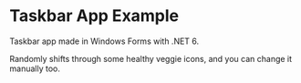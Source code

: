 # Taskbar App Example
Taskbar app made in Windows Forms with .NET 6. 

Randomly shifts through some healthy veggie icons, and you can change it manually too.
